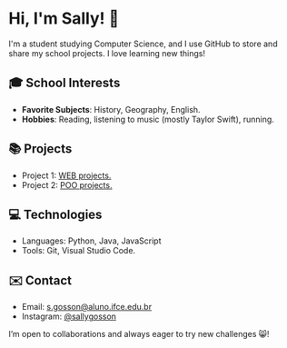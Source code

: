 # Hi, I'm Sally! 👋

I'm a student studying Computer Science, and I use GitHub to store and share my school projects. I love learning new things!

## 🎓 School Interests
- **Favorite Subjects**: History, Geography, English.
- **Hobbies**: Reading, listening to music (mostly Taylor Swift), running.

## 📚 Projects
- Project 1: [WEB projects.](https://github.com/sallygosson/Atividades-WEB-1---HTML)
- Project 2: [POO projects.](https://github.com/sallygosson/CTI-P4-POO-20242-LISTA01)

## 💻 Technologies
- Languages: Python, Java, JavaScript 
- Tools: Git, Visual Studio Code.

## ✉️ Contact
- Email: s.gosson@aluno.ifce.edu.br
- Instagram: [@sallygosson](https://www.instagram.com/sallygosson/)

I’m open to collaborations and always eager to try new challenges 😸!

